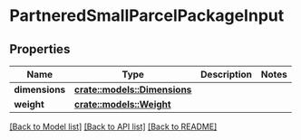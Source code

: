 # PartneredSmallParcelPackageInput

## Properties

Name | Type | Description | Notes
------------ | ------------- | ------------- | -------------
**dimensions** | [**crate::models::Dimensions**](Dimensions.md) |  | 
**weight** | [**crate::models::Weight**](Weight.md) |  | 

[[Back to Model list]](../README.md#documentation-for-models) [[Back to API list]](../README.md#documentation-for-api-endpoints) [[Back to README]](../README.md)


